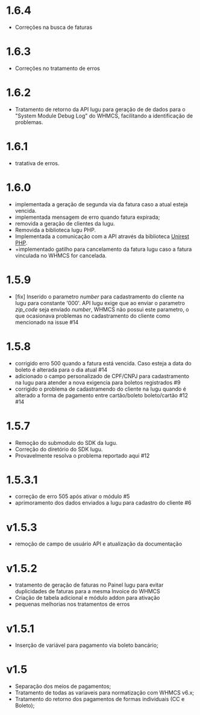 # 1.6.4
+ Correções na busca de faturas
# 1.6.3
+ Correções no tratamento de erros
# 1.6.2
+ Tratamento de retorno da API Iugu para geração de de dados para o "System Module Debug Log" do WHMCS, facilitando a identificação de problemas.
# 1.6.1
+ tratativa de erros.
# 1.6.0
+ implementada a geração de segunda via da fatura caso a atual esteja vencida.
+ implementada mensagem de erro quando fatura expirada;
+ removida a geração de clientes da Iugu.
+ Removida a biblioteca Iugu PHP.
+ Implementada a comunicação com a API através da biblioteca [Unirest PHP](https://github.com/Mashape/unirest-php).
+ +implementado gatilho para cancelamento da fatura Iugu caso a fatura vinculada no WHMCS for cancelada.
# 1.5.9
+ [fix] Inserido o parametro _number_ para cadastramento do cliente na Iugu para constante '000'. API Iugu exige que ao enviar o parametro _zip_code_ seja enviado _number_, WHMCS não possui este parametro, o que ocasionava problemas no cadastramento do cliente como mencionado na issue #14
# 1.5.8
+ corrigido erro 500 quando a fatura está vencida. Caso esteja a data do boleto é alterada para o dia atual #14
+ adicionado o campo personalizado de CPF/CNPJ para cadastramento na Iugu para atender a nova exigencia para boletos registrados #9
+ corrigido o problema de cadastramendo do cliente na Iugu quando é alterado a forma de pagamento entre cartão/boleto boleto/cartão #12 #14
# 1.5.7
+ Remoção do submodulo do SDK da Iugu.
+ Correção do diretório do SDK Iugu.
+ Provavelmente resolva o problema reportado aqui #12
# 1.5.3.1
+ correção de erro 505 após ativar o módulo #5
+ aprimoramento dos dados enviados a Iugu para cadastro do cliente #6
# v1.5.3
+ remoção de campo de usuário API e atualização da documentação
# v1.5.2
+ tratamento de geração de faturas no Painel Iugu para evitar duplicidades de faturas para a mesma Invoice do WHMCS
+ Criação de tabela adicional e módulo addon para ativação
+ pequenas melhorias nos tratamentos de erros
# v1.5.1
+ Inserção de variável para pagamento via boleto bancário;
# v1.5
+ Separação dos meios de pagamentos;
+ Tratamento de todas as variaveis para normatização com WHMCS v6.x;
+ Tratamento do retorno dos pagamentos de formas individuais (CC e Boleto);
